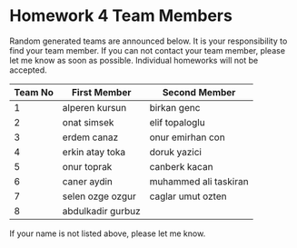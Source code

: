 # Homework 4 Team Members

Random generated teams are announced below. It is your responsibility to find your team member.
If you can not contact your team member, please let me know as soon as possible. Individual homeworks will not be accepted.

| Team No 	| First Member          	|   Second Member       |
|---------	|-------------------------	|-----------------
| 1       	|alperen kursun	|birkan genc
| 2       	|onat simsek	|elif topaloglu
| 3       	|erdem canaz	|onur emirhan con
| 4       	|erkin atay toka	|doruk yazici
| 5       	|onur toprak	|canberk kacan
| 6       	|caner aydin	|muhammed ali taskiran
| 7       	|selen ozge ozgur	|caglar umut ozten
| 8       	|abdulkadir gurbuz	

If your name is not listed above, please let me know.
